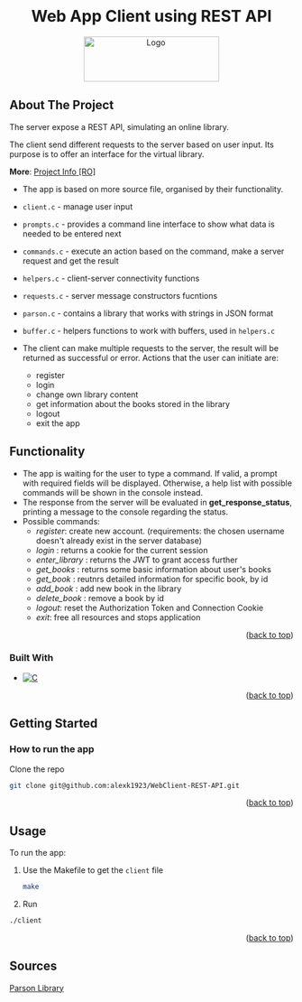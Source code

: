 
<!-- PROJECT LOGO -->
<br />
<div align="left">

  <h1 align="center">Web App Client using REST API</h1>

<div align="center">
 <a href="https://github.com/alexk1923/Football-Data-Remake-Public">
  <img src="https://madooei.github.io/cs421_sp20_homepage/assets/client-server-1.png" alt="Logo" width="240" height="80">
  </a>
</div>

<!-- ABOUT THE PROJECT -->
## About The Project

The server expose a REST API, simulating an online library.

The client send different requests to the server based on user input. Its purpose
is to offer an interface for the virtual library.

**More**: <a href="/Tema3_2021-2022.pdf">Project Info [RO]</a>

- The app is based on more source file, organised by their functionality.
 - `client.c` - manage user input
 - `prompts.c` - provides a command line interface to show what data is needed
 to be entered next
 - `commands.c` - execute an action based on the command, make a server request
 and get the result
 - `helpers.c` - client-server connectivity functions
 - `requests.c` - server message constructors fucntions
 - `parson.c` - contains a library that works with strings in JSON format
 - `buffer.c` - helpers functions to work with buffers, used in `helpers.c`
 
 
 
 - The client can make multiple requests to the server, the result will be
 returned as successful or error. Actions that the user can initiate are:
    - register
    - login
    - change own library content
    - get information about the books stored in the library
    - logout
    - exit the app
    
## Functionality

- The app is waiting for the user to type a command. If valid, a prompt with
required fields will be displayed. Otherwise, a help list with possible commands
will be shown in the console instead.
- The response from the server will be evaluated in **get_response_status**,
printing a message to the console regarding the status.
- Possible commands:
    - *register*: create new account. (requirements: the chosen username doesn't
    already exist in the server database)
    - *login* : returns a cookie for the current session
    - *enter_library* : returns the JWT to grant access further
    - *get_books* : returns some basic information about user's books
    - *get_book* : reutnrs detailed information for specific book, by id
    - *add_book* : add new book in the library
    - *delete_book* : remove a book by id
    - *logout*: reset the Authorization Token and Connection Cookie
    - *exit*: free all resources and stops application

<p align="right">(<a href="#readme-top">back to top</a>)</p>



### Built With

* [![C][C]][C-url]


<p align="right">(<a href="#readme-top">back to top</a>)</p>



<!-- GETTING STARTED -->
## Getting Started


### How to run the app


Clone the repo
   ```sh
   git clone git@github.com:alexk1923/WebClient-REST-API.git
   ```


<p align="right">(<a href="#readme-top">back to top</a>)</p>


<!-- USAGE EXAMPLES -->
## Usage

To run the app:

1. Use the Makefile to get the `client` file
   ```sh
   make
   ```
   
2. Run
```sh
./client
```

<p align="right">(<a href="#readme-top">back to top</a>)</p>


## Sources

<a href="https://ocw.cs.pub.ro/courses/pc/laboratoare/10 https://github.com/kgabis/parson">Parson Library</a>

<!-- MARKDOWN LINKS & IMAGES -->
<!-- https://www.markdownguide.org/basic-syntax/#reference-style-links -->
[contributors-shield]: https://img.shields.io/github/contributors/othneildrew/Best-README-Template.svg?style=for-the-badge
[contributors-url]: https://github.com/othneildrew/Best-README-Template/graphs/contributors
[forks-shield]: https://img.shields.io/github/forks/othneildrew/Best-README-Template.svg?style=for-the-badge
[forks-url]: https://github.com/othneildrew/Best-README-Template/network/members
[stars-shield]: https://img.shields.io/github/stars/othneildrew/Best-README-Template.svg?style=for-the-badge
[stars-url]: https://github.com/othneildrew/Best-README-Template/stargazers
[issues-shield]: https://img.shields.io/github/issues/othneildrew/Best-README-Template.svg?style=for-the-badge
[issues-url]: https://github.com/othneildrew/Best-README-Template/issues
[license-shield]: https://img.shields.io/github/license/othneildrew/Best-README-Template.svg?style=for-the-badge
[license-url]: https://github.com/othneildrew/Best-README-Template/blob/master/LICENSE.txt
[linkedin-shield]: https://img.shields.io/badge/-LinkedIn-black.svg?style=for-the-badge&logo=linkedin&colorB=555
[linkedin-url]: https://linkedin.com/in/othneildrew
[product-screenshot]: images/screenshot.png
[Next.js]: https://img.shields.io/badge/next.js-000000?style=for-the-badge&logo=nextdotjs&logoColor=white
[Next-url]: https://nextjs.org/
[React.js]: https://img.shields.io/badge/React-20232A?style=for-the-badge&logo=react&logoColor=61DAFB
[React-url]: https://reactjs.org/
[Vue.js]: https://img.shields.io/badge/Vue.js-35495E?style=for-the-badge&logo=vuedotjs&logoColor=4FC08D
[Vue-url]: https://vuejs.org/
[Angular.io]: https://img.shields.io/badge/Angular-DD0031?style=for-the-badge&logo=angular&logoColor=white
[Angular-url]: https://angular.io/
[Svelte.dev]: https://img.shields.io/badge/Svelte-4A4A55?style=for-the-badge&logo=svelte&logoColor=FF3E00
[Svelte-url]: https://svelte.dev/
[Laravel.com]: https://img.shields.io/badge/Laravel-FF2D20?style=for-the-badge&logo=laravel&logoColor=white
[Laravel-url]: https://laravel.com
[Bootstrap.com]: https://img.shields.io/badge/Bootstrap-563D7C?style=for-the-badge&logo=bootstrap&logoColor=white
[Bootstrap-url]: https://getbootstrap.com
[JQuery.com]: https://img.shields.io/badge/jQuery-0769AD?style=for-the-badge&logo=jquery&logoColor=white
[JQuery-url]: https://jquery.com 
[Typescript]: https://img.shields.io/badge/TypeScript-007ACC?style=for-the-badge&logo=typescript&logoColor=white
[Typescript-url]: https://www.typescriptlang.org/
[Express]: https://img.shields.io/badge/Express.js-404D59?style=for-the-badge
[Express-url]: http://expressjs.com/
[SASS]:https://img.shields.io/badge/Sass-CC6699?style=for-the-badge&logo=sass&logoColor=white
[SASS-url]:https://sass-lang.com/
[C]:https://img.shields.io/badge/C-00599C?style=for-the-badge&logo=c&logoColor=white
[C-url]:https://www.w3schools.com/c/c_intro.php
